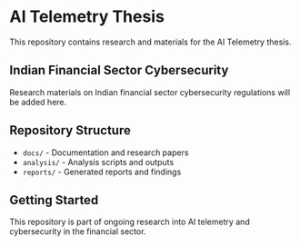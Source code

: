 # AI Telemetry Thesis

This repository contains research and materials for the AI Telemetry thesis.

## Indian Financial Sector Cybersecurity

Research materials on Indian financial sector cybersecurity regulations will be added here.

## Repository Structure

- `docs/` - Documentation and research papers
- `analysis/` - Analysis scripts and outputs
- `reports/` - Generated reports and findings

## Getting Started

This repository is part of ongoing research into AI telemetry and cybersecurity in the financial sector.